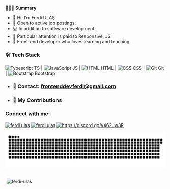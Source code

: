 
🧑🏻‍💻 **Summary**
- 👋 Hi, I’m Ferdi ULAŞ
- 🌱 Open to active job postings.
- 💻 In addition to software development,
- 🚀 Particular attention is paid to Responsive, JS.
- 🥳 Front-end developer who loves learning and teaching.



### 🛠 Tech Stack

<div>
  <img src="https://www.vectorlogo.zone/logos/typescriptlang/typescriptlang-icon.svg" alt="Typescript" title="Typescript" height="20"/> TS |
  <img src="https://www.vectorlogo.zone/logos/javascript/javascript-icon.svg" alt="JavaScript" title="JavaScript" height="20"/> JS |
  <img src="https://www.vectorlogo.zone/logos/w3_html5/w3_html5-icon.svg" alt="HTML" title="HTML" height="20"/> HTML |
  <img src="https://www.vectorlogo.zone/logos/netlifyapp_watercss/netlifyapp_watercss-icon.svg" alt="CSS" title="CSS" height="20"/> CSS |
  <img src="https://www.vectorlogo.zone/logos/git-scm/git-scm-icon.svg" alt="Git" title="Git" height="20"/> Git |
  <img src="https://www.vectorlogo.zone/logos/getbootstrap/getbootstrap-icon.svg" alt="Bootstrap" title="Bootstrap" height="20"/> Bootstrap
</div>





 - ### 📧 **Contact:** [frontenddevferdi@gmail.com](mailto:frontenddevferdi@gmail.com)


 - ### 🐍 My Contributions













<h3 align="left">Connect with me:</h3>
<p align="left">
<a href="https://linkedin.com/in/ferdi ulas" target="blank"><img align="center" src="https://raw.githubusercontent.com/rahuldkjain/github-profile-readme-generator/master/src/images/icons/Social/linked-in-alt.svg" alt="ferdi ulas" height="30" width="40" /></a>
<a href="https://www.youtube.com/c/ferdi ulaş" target="blank"><img align="center" src="https://raw.githubusercontent.com/rahuldkjain/github-profile-readme-generator/master/src/images/icons/Social/youtube.svg" alt="ferdi ulaş" height="30" width="40" /></a>
<a href="https://discord.gg/https://discord.gg/vX62Jw3R" target="blank"><img align="center" src="https://raw.githubusercontent.com/rahuldkjain/github-profile-readme-generator/master/src/images/icons/Social/discord.svg" alt="https://discord.gg/vX62Jw3R" height="30" width="40" /></a>
</p>

<picture>
  <source media="(prefers-color-scheme: dark)" srcset="https://raw.githubusercontent.com/ferdi-ulas/ferdi-ulas/output/github-contribution-grid-snake-dark.svg">
  <source media="(prefers-color-scheme: light)" srcset="https://raw.githubusercontent.com/ferdi-ulas/ferdi-ulas/output/github-contribution-grid-snake.svg">
  <img alt="github contribution grid snake animation" src="https://raw.githubusercontent.com/ferdi-ulas/ferdi-ulas/output/github-contribution-grid-snake.svg">
</picture>
<br>

<br>



<p>&nbsp;<img align="center" src="https://github-readme-stats.vercel.app/api?username=ferdi-ulas&show_icons=true&locale=en&theme=radical" alt="ferdi-ulas" /></p>






